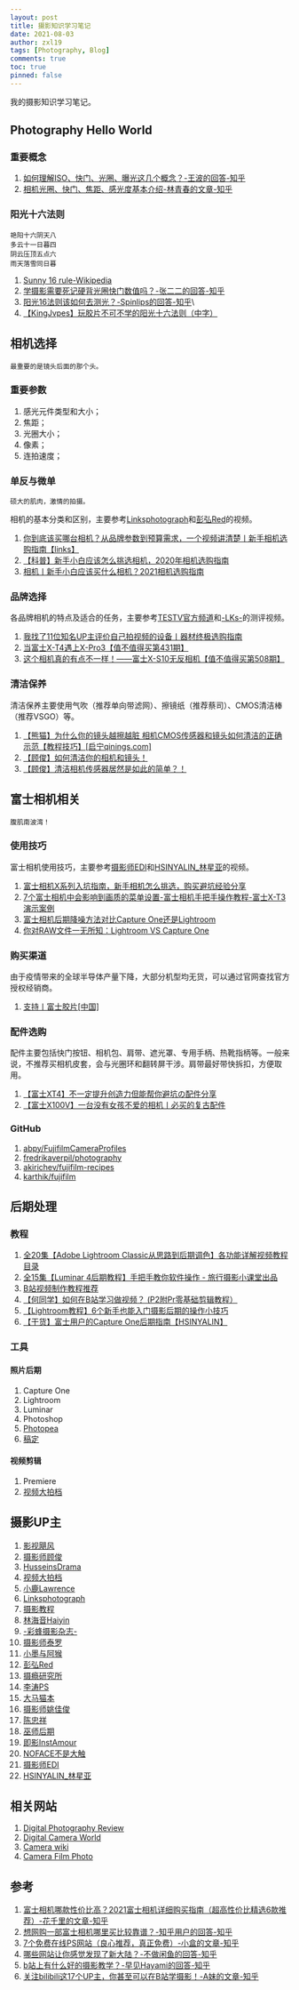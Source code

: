 ```yaml
---
layout: post
title: 摄影知识学习笔记
date: 2021-08-03
author: zxl19
tags: [Photography, Blog]
comments: true
toc: true
pinned: false
---
```


我的摄影知识学习笔记。

<!-- more -->

## Photography Hello World

### 重要概念

1. [如何理解ISO、快门、光圈、曝光这几个概念？-王波的回答-知乎](https://www.zhihu.com/question/21427664/answer/40346193)
2. [相机光圈、快门、焦距、感光度基本介绍-林青春的文章-知乎](https://zhuanlan.zhihu.com/p/152172663)

### 阳光十六法则

```text
艳阳十六阴天八
多云十一日暮四
阴云压顶五点六
雨天落雪同日暮
```

1. [Sunny 16 rule-Wikipedia](https://en.wikipedia.org/wiki/Sunny_16_rule)
2. [学摄影需要死记硬背光圈快门数值吗？-张二二的回答-知乎](https://www.zhihu.com/question/424109671/answer/1517706641)
3. [阳光16法则该如何去测光？-Spinlips的回答-知乎](https://www.zhihu.com/question/38169738/answer/75286013)\
4. [【KingJvpes】玩胶片不可不学的阳光十六法则（中字）](https://www.bilibili.com/video/BV13j411f7gs)

## 相机选择

```text
最重要的是镜头后面的那个头。
```

### 重要参数

1. 感光元件类型和大小；
2. 焦距；
3. 光圈大小；
4. 像素；
5. 连拍速度；

### 单反与微单

```text
硕大的肌肉，激情的拍摄。
```

相机的基本分类和区别，主要参考[Linksphotograph](https://space.bilibili.com/3816626/)和[彭弘Red](https://space.bilibili.com/55801838/)的视频。

1. [你到底该买哪台相机？从品牌参数到预算需求，一个视频讲清楚丨新手相机选购指南【links】](https://www.bilibili.com/video/BV1754y1D7eW)
2. [【科普】新手小白应该怎么挑选相机，2020年相机选购指南](https://www.bilibili.com/video/BV1MK411W7mc)
3. [相机丨新手小白应该买什么相机？2021相机选购指南](https://www.bilibili.com/video/BV1v44y1672N)

### 品牌选择

各品牌相机的特点及适合的任务，主要参考[TESTV官方频道](https://space.bilibili.com/11336264/)和[-LKs-](https://space.bilibili.com/125526/)的测评视频。

1. [我找了11位知名UP主评价自己拍视频的设备丨器材终极选购指南](https://www.bilibili.com/video/BV1tJ41187w6)
2. [当富士X-T4遇上X-Pro3【值不值得买第431期】](https://www.bilibili.com/video/BV1oV411C7hJ)
3. [这个相机真的有点不一样！——富士X-S10无反相机【值不值得买第508期】](https://www.bilibili.com/video/BV1Y34y1Q7Hu)

### 清洁保养

清洁保养主要使用气吹（推荐单向带滤网）、擦镜纸（推荐蔡司）、CMOS清洁棒（推荐VSGO）等。

1. [【熊猫】为什么你的镜头越擦越脏 相机CMOS传感器和镜头如何清洁的正确示范【教程技巧】[启宁qinings.com]](https://www.bilibili.com/video/BV1it411b7gd)
2. [【顾俊】如何清洁你的相机和镜头！](https://www.bilibili.com/video/BV18b411n7u7)
3. [【顾俊】清洁相机传感器居然是如此的简单？！](https://www.bilibili.com/video/BV1iQ4y1M7wz)

## 富士相机相关

```text
腹肌南波湾！
```

### 使用技巧

富士相机使用技巧，主要参考[摄影师EDI](https://space.bilibili.com/84480709/)和[HSINYALIN_林星亚](https://space.bilibili.com/7695611)的视频。

1. [富士相机X系列入坑指南，新手相机怎么挑选，购买避坑经验分享](https://www.bilibili.com/video/BV18V411m7UG)
2. [7个富士相机中会影响到画质的菜单设置-富士相机手把手操作教程-富士X-T3演示案例](https://www.bilibili.com/video/BV1CP4y1s7nz)
3. [富士相机后期降噪方法对比Capture One还是Lightroom](https://www.bilibili.com/video/BV1N64y1b7oP)
4. [你对RAW文件一无所知：Lightroom VS Capture One](https://www.bilibili.com/video/BV1So4y1d7MW)

### 购买渠道

由于疫情带来的全球半导体产量下降，大部分机型均无货，可以通过官网查找官方授权经销商。

1. [支持丨富士胶片[中国]](https://www.fujifilm.com.cn/cn/zh-hans/consumer/support)

### 配件选购

配件主要包括快门按钮、相机包、肩带、遮光罩、专用手柄、热靴指柄等。一般来说，不推荐买相机皮套，会与光圈环和翻转屏干涉。肩带最好带快拆扣，方便取用。

1. [【富士XT4】不一定提升创造力但能帮你避坑の配件分享](https://www.bilibili.com/video/BV1ii4y1u7eK)
2. [【富士X100V】一台没有女孩不爱的相机丨必买的复古配件](https://www.bilibili.com/video/BV1Mb4y167oK)

### GitHub

1. [abpy/FujifilmCameraProfiles](https://github.com/abpy/FujifilmCameraProfiles)
2. [fredrikaverpil/photography](https://github.com/fredrikaverpil/photography)
3. [akirichev/fujifilm-recipes](https://github.com/akirichev/fujifilm-recipes)
4. [karthik/fujifilm](https://github.com/karthik/fujifilm)

## 后期处理

### 教程

1. [全20集【Adobe Lightroom Classic从思路到后期调色】各功能详解视频教程目录](https://www.bilibili.com/read/cv13519248)
2. [全15集【Luminar 4后期教程】手把手教你软件操作 - 旅行摄影小课堂出品](https://www.bilibili.com/read/cv13519185)
3. [B站视频制作教程推荐](https://www.bilibili.com/read/cv960192)
4. [【何同学】如何在B站学习做视频？ (P2附Pr零基础剪辑教程）](https://www.bilibili.com/video/BV1EW411R77n)
5. [【Lightroom教程】6个新手也能入门摄影后期的操作小技巧](https://www.bilibili.com/video/BV1M64y147n3)
6. [【干货】富士用户的Capture One后期指南【HSINYALIN】](https://www.bilibili.com/video/BV1b64y1i7sy)

### 工具

#### 照片后期

1. Capture One
2. Lightroom
3. Luminar
4. Photoshop
5. [Photopea](https://www.photopea.com/)
6. [稿定](https://ps.gaoding.com/#/)

#### 视频剪辑

1. Premiere
2. [视频大拍档](https://spdpd.net/)

## 摄影UP主

1. [影视飓风](https://space.bilibili.com/946974)
2. [摄影师顾俊](https://space.bilibili.com/294081438)
3. [HusseinsDrama](https://space.bilibili.com/45478017)
4. [视频大拍档](https://space.bilibili.com/110974)
5. [小鹿Lawrence](https://space.bilibili.com/37029661)
6. [Linksphotograph](https://space.bilibili.com/3816626)
7. [摄影教程](https://space.bilibili.com/86295604)
8. [林海音Haiyin](https://space.bilibili.com/351739137)
9. [-彩蜂摄影杂志-](https://space.bilibili.com/318355178)
10. [摄影师泰罗](https://space.bilibili.com/110683415)
11. [小墨与阿猴](https://space.bilibili.com/25706078)
12. [彭弘Red](https://space.bilibili.com/55801838)
13. [摄瘾研究所](https://space.bilibili.com/245627923)
14. [李涛PS](https://space.bilibili.com/85651824)
15. [大马猫本](https://space.bilibili.com/44230905)
16. [摄影师姚佳俊](https://space.bilibili.com/386460499)
17. [陈忠祥](https://space.bilibili.com/238171819)
18. [巫师后期](https://space.bilibili.com/105686205)
19. [即影InstAmour](https://space.bilibili.com/14118905)
20. [NOFACE不是大触](https://space.bilibili.com/4012943)
21. [摄影师EDI](https://space.bilibili.com/84480709)
22. [HSINYALIN_林星亚](https://space.bilibili.com/7695611)

## 相关网站

1. [Digital Photography Review](https://www.dpreview.com/)
2. [Digital Camera World](https://www.digitalcameraworld.com/)
3. [Camera wiki](http://camera-wiki.org/)
4. [Camera Film Photo](https://camerafilmphoto.com/)

## 参考

1. [富士相机哪款性价比高？2021富士相机详细购买指南（超高性价比精选6款推荐）-花千里的文章-知乎](https://zhuanlan.zhihu.com/p/180538577)
2. [想网购一部富士相机哪里买比较靠谱？-知乎用户的回答-知乎](https://www.zhihu.com/question/389541186/answer/1836869122)
3. [7个免费在线PS网站（良心推荐，真正免费）-小盒的文章-知乎](https://zhuanlan.zhihu.com/p/93513748)
4. [哪些网站让你感觉发现了新大陆？-不做闲鱼的回答-知乎](https://www.zhihu.com/question/293309623/answer/1675816377)
5. [b站上有什么好的摄影教学？-早见Hayami的回答-知乎](https://www.zhihu.com/question/312241261/answer/1066491001)
6. [关注bilibili这17个UP主，你甚至可以在B站学摄影！-A妹的文章-知乎](https://zhuanlan.zhihu.com/p/112964588)
